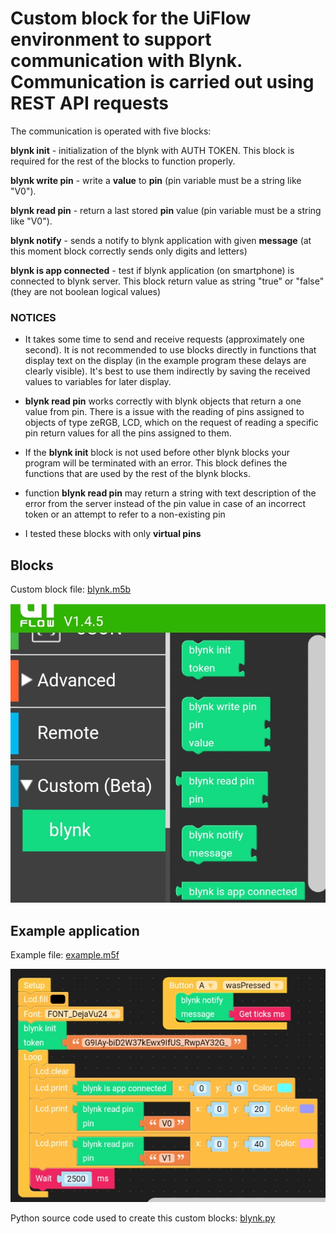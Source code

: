 

# Custom block for the UiFlow environment to support communication with Blynk. Communication is carried out using REST API requests


 The communication is operated with five blocks:

 **blynk init** - initialization of the blynk with AUTH TOKEN. This block is required for the rest of the blocks to function properly.

 **blynk write pin** - write a **value** to **pin** (pin variable must be a string like "V0").

 **blynk read pin** - return a last stored **pin** value (pin variable must be a string like "V0").

 **blynk notify** - sends a notify to blynk application with given **message** (at this moment block correctly sends only digits and letters)

 **blynk is app connected** - test if blynk application (on smartphone) is connected to blynk server. This block return value as string "true" or "false" (they are not boolean logical values)

### NOTICES


 - It takes some time to send and receive requests (approximately one second).  It is not recommended to use blocks directly in functions that display text on the display (in the example program these delays are clearly visible).  It's best to use them indirectly by saving the received values ​​to variables for later display.

 - **blynk read pin** works correctly with blynk objects that return a one value from pin. There is a issue with the reading of pins assigned to objects of type zeRGB, LCD, which on the request of reading a specific pin return values ​​for all the pins assigned to them.

 - If the **blynk init** block is not used before other blynk blocks your program will be terminated with an error.  This block defines the functions that are used by the rest of the blynk blocks.

 - function **blynk read pin** may return a string with text description of the error from the server instead of the pin value in case of an incorrect token or an attempt to refer to a non-existing pin

 - I tested these blocks with only **virtual pins**

## Blocks

Custom block file: [blynk.m5b](blynk.m5b)

![block.jpeg](block.jpeg)

## Example application

Example file: [example.m5f](example.m5f)

![example.jpeg](example.jpeg)

Python source code used to create this custom blocks: [blynk.py](blynk.py)

